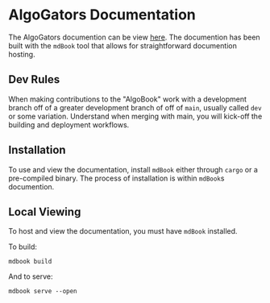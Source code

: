 # AlgoGators Documentation
The AlgoGators documention can be view [here](https://algogators.github.io/). The documention has been built with the `mdBook` tool that allows for straightforward documention hosting.

## Dev Rules
When making contributions to the "AlgoBook" work with a development branch off of a greater development branch of off of `main`, usually called `dev` or some variation. Understand when merging with main, you will kick-off the building and deployment workflows.

## Installation
To use and view the documentation, install `mdBook` either through `cargo` or a pre-compiled binary. The process of installation is within `mdBook`s documention.

## Local Viewing
To host and view the documentation, you must have `mdBook` installed.

To build:
```
mdbook build
```
And to serve:
```
mdbook serve --open
```
